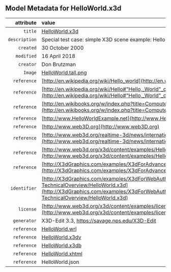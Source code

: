 ## Model Metadata for HelloWorld.x3d

| attribute     | value       |
| ------------: | :---------- |
| `title` | [HelloWorld.x3d](HelloWorld.x3d) |
| `description` | Special test case: simple X3D scene example: Hello World! |
| `created` | 30 October 2000 |
| `modified` | 16 April 2018 |
| `creator` | Don Brutzman |
| `Image` | [HelloWorld.tall.png](images/HelloWorld.tall.png) |
| `reference` | [http://en.wikipedia.org/wiki/Hello_world](http://en.wikipedia.org/wiki/Hello_world) |
| `reference` | [http://en.wikipedia.org/wiki/Hello#"Hello,_World"_computer_program](http://en.wikipedia.org/wiki/Hello#"Hello,_World"_computer_program) |
| `reference` | [http://en.wikibooks.org/w/index.php?title=Computer_Programming/Hello_world](http://en.wikibooks.org/w/index.php?title=Computer_Programming/Hello_world) |
| `reference` | [http://www.HelloWorldExample.net](http://www.HelloWorldExample.net) |
| `reference` | [http://www.web3D.org](http://www.web3D.org) |
| `reference` | [http://www.web3d.org/realtime-3d/news/internationalization-x3d](http://www.web3d.org/realtime-3d/news/internationalization-x3d) |
| `reference` | [http://www.web3d.org/x3d/content/examples/HelloWorld.x3d](http://www.web3d.org/x3d/content/examples/HelloWorld.x3d) |
| `reference` | [http://X3dGraphics.com/examples/X3dForAdvancedModeling/HelloWorldScenes](http://X3dGraphics.com/examples/X3dForAdvancedModeling/HelloWorldScenes) |
| `identifier` | [http://X3dGraphics.com/examples/X3dForWebAuthors/Chapter01-TechnicalOverview/HelloWorld.x3d](http://X3dGraphics.com/examples/X3dForWebAuthors/Chapter01-TechnicalOverview/HelloWorld.x3d) |
| `license` | [http://www.web3d.org/x3d/content/examples/license.html](http://www.web3d.org/x3d/content/examples/license.html) |
| `generator` | X3D-Edit 3.3, https://savage.nps.edu/X3D-Edit |
| `reference` | [HelloWorld.wrl](HelloWorld.wrl) |
| `reference` | [HelloWorld.x3dv](HelloWorld.x3dv) |
| `reference` | [HelloWorld.x3db](HelloWorld.x3db) |
| `reference` | [HelloWorld.xhtml](HelloWorld.xhtml) |
| `reference` | HelloWorld.json |
